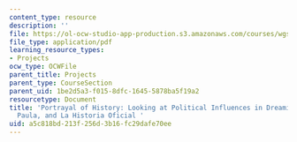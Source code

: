 ```yaml
---
content_type: resource
description: ''
file: https://ol-ocw-studio-app-production.s3.amazonaws.com/courses/wgs-s10-special-topics-in-women-gender-studies-seminar-latina-womens-voices-spring-2010/a5c818bd213f256d3b16fc29dafe70ee_MITWGS_S10S10_fnl_portayal.pdf
file_type: application/pdf
learning_resource_types:
- Projects
ocw_type: OCWFile
parent_title: Projects
parent_type: CourseSection
parent_uid: 1be2d5a3-f015-8dfc-1645-5878ba5f19a2
resourcetype: Document
title: 'Portrayal of History: Looking at Political Influences in Dreaming in Cuba,
  Paula, and La Historia Oficial '
uid: a5c818bd-213f-256d-3b16-fc29dafe70ee
---
```

